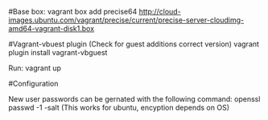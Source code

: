 #Base box:
vagrant box add precise64 http://cloud-images.ubuntu.com/vagrant/precise/current/precise-server-cloudimg-amd64-vagrant-disk1.box

#Vagrant-vbuest plugin (Check for guest additions correct version)
vagrant plugin install vagrant-vbguest

Run: vagrant up


#Configuration

New user passwords can be gernated with the following command:
openssl passwd -1 -salt <salt> <password> (This works for ubuntu, encyption depends on OS)